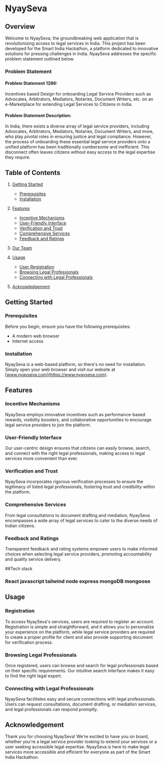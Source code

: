 # NyaySeva

## Overview

Welcome to NyaySeva, the groundbreaking web application that is revolutionizing access to legal services in India. This project has been developed for the Smart India Hackathon, a platform dedicated to innovative solutions for pressing challenges in India. NyaySeva addresses the specific problem statement outlined below.

### Problem Statement

#### Problem Statement 1286:

Incentives based Design for onboarding Legal Service Providers such as Advocates, Arbitrators, Mediators, Notaries, Document Writers, etc. on an e-Marketplace for extending Legal Services to Citizens in India.

#### Problem Statement Description:

In India, there exists a diverse array of legal service providers, including Advocates, Arbitrators, Mediators, Notaries, Document Writers, and more, who play pivotal roles in ensuring justice and legal compliance. However, the process of onboarding these essential legal service providers onto a unified platform has been traditionally cumbersome and inefficient. This disconnect often leaves citizens without easy access to the legal expertise they require.

## Table of Contents

1. [Getting Started](#getting-started)
   - [Prerequisites](#prerequisites)
   - [Installation](#installation)
2. [Features](#features)
   - [Incentive Mechanisms](#incentive-mechanisms)
   - [User-Friendly Interface](#user-friendly-interface)
   - [Verification and Trust](#verification-and-trust)
   - [Comprehensive Services](#comprehensive-services)
   - [Feedback and Ratings](#feedback-and-ratings)
3. [Our Team](#our-Team)

4. [Usage](#usage)
   - [User Registration](#user-registration)
   - [Browsing Legal Professionals](#browsing-legal-professionals)
   - [Connecting with Legal Professionals](#connecting-with-legal-professionals)
5. [Acknowledgement](#acknowledgement)

## Getting Started

    
### Prerequisites

Before you begin, ensure you have the following prerequisites:

- A modern web browser
- Internet access

### Installation

NyaySeva is a web-based platform, so there's no need for installation. Simply open your web browser and visit our website at [www.nyayseva.com](https://www.nyayseva.com).

## Features

### Incentive Mechanisms

NyaySeva employs innovative incentives such as performance-based rewards, visibility boosters, and collaborative opportunities to encourage legal service providers to join the platform.

### User-Friendly Interface

Our user-centric design ensures that citizens can easily browse, search, and connect with the right legal professionals, making access to legal services more convenient than ever.

### Verification and Trust

NyaySeva incorporates rigorous verification processes to ensure the legitimacy of listed legal professionals, fostering trust and credibility within the platform.

### Comprehensive Services

From legal consultations to document drafting and mediation, NyaySeva encompasses a wide array of legal services to cater to the diverse needs of Indian citizens.

### Feedback and Ratings

Transparent feedback and rating systems empower users to make informed choices when selecting legal service providers, promoting accountability and quality service delivery.

##Tech stack 
### React javascript tailwind node express mongoDB mongoose 

## Usage

### Registration

To access NyaySeva's services, users are required to register an account. Registration is simple and straightforward, and it allows you to personalize your experience on the platform, while legal service providers are required to create a proper profile for client and also provide supporting document for verification process.

### Browsing Legal Professionals

Once registered, users can browse and search for legal professionals based on their specific requirements. Our intuitive search interface makes it easy to find the right legal expert.

### Connecting with Legal Professionals

NyaySeva facilitates easy and secure connections with legal professionals. Users can request consultations, document drafting, or mediation services, and legal professionals can respond promptly.

## Acknowledgement

Thank you for choosing NyaySeva! We're excited to have you on board, whether you're a legal service provider looking to extend your services or a user seeking accessible legal expertise. NyaySeva is here to make legal services more accessible and efficient for everyone as part of the Smart India Hackathon.